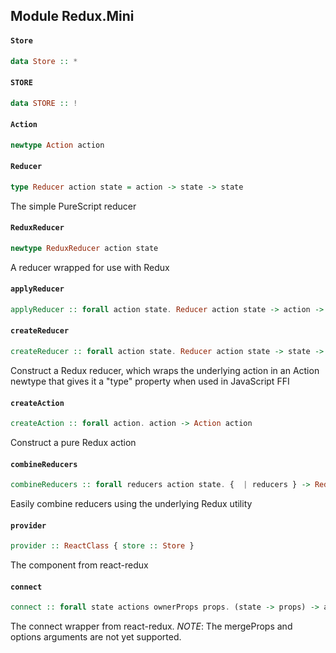 ## Module Redux.Mini

#### `Store`

``` purescript
data Store :: *
```

#### `STORE`

``` purescript
data STORE :: !
```

#### `Action`

``` purescript
newtype Action action
```

#### `Reducer`

``` purescript
type Reducer action state = action -> state -> state
```

The simple PureScript reducer

#### `ReduxReducer`

``` purescript
newtype ReduxReducer action state
```

A reducer wrapped for use with Redux

#### `applyReducer`

``` purescript
applyReducer :: forall action state. Reducer action state -> action -> state -> state
```

#### `createReducer`

``` purescript
createReducer :: forall action state. Reducer action state -> state -> ReduxReducer action state
```

Construct a Redux reducer, which wraps the underlying action in an Action
newtype that gives it a "type" property when used in JavaScript FFI

#### `createAction`

``` purescript
createAction :: forall action. action -> Action action
```

Construct a pure Redux action

#### `combineReducers`

``` purescript
combineReducers :: forall reducers action state. {  | reducers } -> ReduxReducer action state
```

Easily combine reducers using the underlying Redux utility

#### `provider`

``` purescript
provider :: ReactClass { store :: Store }
```

The <Provider/> component from react-redux

#### `connect`

``` purescript
connect :: forall state actions ownerProps props. (state -> props) -> actions -> ReactClass props -> ReactClass ownerProps
```

The connect wrapper from react-redux.
*NOTE*: The mergeProps and options arguments are not yet supported.


